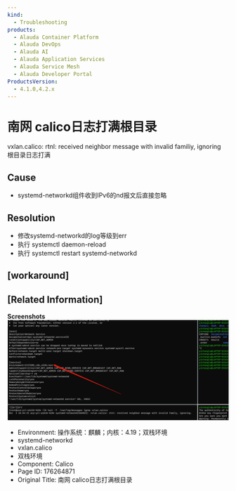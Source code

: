 ```yaml
---
kind:
  - Troubleshooting
products:
  - Alauda Container Platform
  - Alauda DevOps
  - Alauda AI
  - Alauda Application Services
  - Alauda Service Mesh
  - Alauda Developer Portal
ProductsVersion:
  - 4.1.0,4.2.x
---
```

<!-- A type of document that involves encountering a fault, diagnosing it, performing root cause analysis, and providing solutions. -->

# 南网 calico日志打满根目录

vxlan.calico: rtnl: received neighbor message with invalid familiy, ignoring 根目录日志打满

## Cause
- systemd-networkd组件收到IPv6的nd报文后直接忽略

## Resolution
- 修改systemd-networkd的log等级到err
- 执行 systemctl daemon-reload
- 执行 systemctl restart systemd-networkd

## [workaround]

## [Related Information]
**Screenshots**
![](assets/nan-wang-calicori-zhi-da-man-gen-mu-lu/image-2023-12-8_9-36-55.png)
- Environment: 操作系统：麒麟；内核：4.19；双栈环境
- systemd-networkd
- vxlan.calico
- 双栈环境
- Component: Calico
- Page ID: 176264871
- Original Title: 南网 calico日志打满根目录
